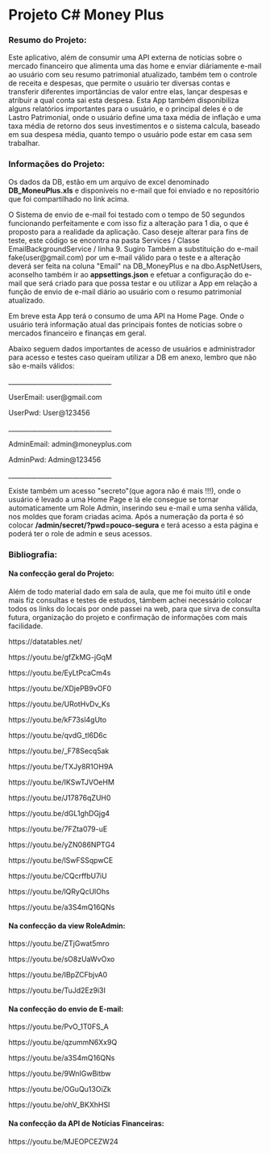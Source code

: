 # Projeto C# Money Plus
<p>
 <h3>Resumo do Projeto:</h3> Este aplicativo, além de consumir uma API externa de notícias sobre o mercado financeiro que alimenta uma das home e enviar diáriamente e-mail ao usuário com seu resumo patrimonial atualizado, também tem o controle de receita e despesas, que permite o usuário ter diversas contas e transferir diferentes importâncias de valor entre elas, lançar despesas e atribuir a qual conta sai esta despesa. Esta App também disponibiliza alguns relatórios importantes para o usuário, e o principal deles é o de Lastro Patrimonial, onde o usuário define uma taxa média de inflação e uma taxa média de retorno dos seus investimentos e o sistema calcula, baseado em sua despesa média, quanto tempo o usuário pode estar em casa sem trabalhar.
<p>
 <h3>Informações do Projeto:</h3>
<p>
Os dados da DB, estão em um arquivo de excel denominado <b>DB_MoneuPlus.xls</b> e disponíveis no e-mail que foi enviado e no repositório que foi compartilhado no link acima.
<p>
O Sistema de envio de e-mail foi testado com o tempo de 50 segundos funcionando perfeitamente e com isso fiz a alteração para 1 dia, o que é proposto para a realidade da aplicação. Caso deseje alterar para fins de teste, este código se encontra na pasta Services / Classe EmailBackgroundService / linha 9. Sugiro Também a substituição do e-mail fake(user@gmail.com) por um e-mail válido para o teste e a alteração deverá ser feita na coluna "Email" na DB_MoneyPlus e na dbo.AspNetUsers, aconselho também ir ao <b>appsettings.json</b> e efetuar a configuração do e-mail que será criado para que possa testar e ou utilizar a App em relação a função de envio de e-mail diário ao usuário com o resumo patrimonial atualizado.
<p>
Em breve esta App terá o consumo de uma API na Home Page. Onde o usuário terá informação atual das principais fontes de notícias sobre o mercados financeiro e finanças em geral. 
<p>
Abaixo seguem dados importantes de acesso de usuários e administrador para acesso e testes caso queiram utilizar a DB em anexo, lembro que não são e-mails válidos:
<p>
________________________________
<p>
UserEmail: user@gmail.com
<p>
UserPwd: User@123456
<p>
________________________________
<p>
AdminEmail: admin@moneyplus.com
<p>
AdminPwd: Admin@123456
<p>
________________________________
<p>
Existe também um acesso "secreto"(que agora não é mais !!!), onde o usuário é levado a uma Home Page e lá ele consegue se tornar automaticamente um Role Admin, inserindo seu e-mail e uma senha válida, nos moldes que foram criadas acima. Após a numeração da porta é só colocar <b>/admin/secret/?pwd=pouco-segura</b> e terá acesso a esta página e poderá ter o role de admin e seus acessos.
<p>
<p>
<p>
 <h3>Bibliografia:</h3>
<p>
<p>
 <h4>Na confecção geral do Projeto:</h4> 
<p>
Além de todo material dado em sala de aula, que me foi muito útil e onde mais fiz consultas e testes de estudos, támbem achei necessário colocar todos os links do locais por onde passei na web, para que sirva de consulta futura, organização do projeto e confirmação de informações com mais facilidade.
<p>
<p>
https://datatables.net/
<p>
https://youtu.be/gfZkMG-jGqM
<p>
https://youtu.be/EyLtPcaCm4s
<p>
https://youtu.be/XDjePB9vOF0
<p>
https://youtu.be/URotHvDv_Ks
<p>
https://youtu.be/kF73sl4gUto
<p>
https://youtu.be/qvdG_tl6D6c
<p>
https://youtu.be/_F78Secq5ak
<p>
https://youtu.be/TXJy8R1OH9A
<p>
https://youtu.be/IKSwTJVOeHM
<p>
https://youtu.be/J17876qZUH0
<p>
https://youtu.be/dGL1ghDGjg4
<p>
https://youtu.be/7FZta079-uE
<p>
https://youtu.be/yZN086NPTG4
<p>
https://youtu.be/lSwFSSqpwCE
<p>
https://youtu.be/CQcrffbU7iU
<p>
https://youtu.be/lQRyQcUlOhs
<p>
https://youtu.be/a3S4mQ16QNs
<p>
<p>
<p>
<p>
<p>
<p>
<p>
<p>
 <h4>Na confecção da view RoleAdmin:</h4> 
<p>
https://youtu.be/ZTjGwat5mro
<p>
https://youtu.be/sO8zUaWvOxo
<p>
https://youtu.be/IBpZCFbjvA0
<p>
https://youtu.be/TuJd2Ez9i3I
<p>
<p>
<p>
<p>
 <h4>Na confecção do envio de E-mail:</h4> 
<p>
https://youtu.be/PvO_1T0FS_A
<p>
https://youtu.be/qzummN6Xx9Q
<p>
https://youtu.be/a3S4mQ16QNs
<p>
https://youtu.be/9WnIGwBitbw
<p>
https://youtu.be/OGuQu13OiZk
<p>
https://youtu.be/ohV_BKXhHSI
<p>
<p>
<p>
<p>
 <h4>Na confecção da API de Notícias Financeiras:</h4> 
<p>
https://youtu.be/MJEOPCEZW24
<p>
<p>
<p>
<p>
<p>